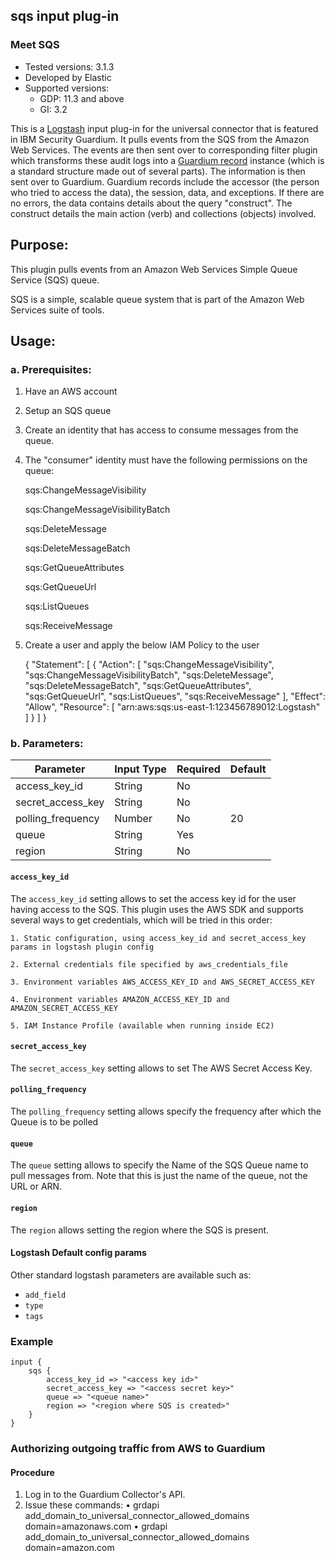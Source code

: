 ## sqs input plug-in
### Meet SQS
* Tested versions: 3.1.3
* Developed by Elastic
* Supported versions:
    * GDP: 11.3 and above
    * GI: 3.2

This is a [Logstash](https://github.com/elastic/logstash) input plug-in for the universal connector that is featured in IBM Security Guardium. It pulls events from the SQS from the Amazon Web Services. The events are then sent over to corresponding filter plugin which transforms these audit logs into a [Guardium record](https://github.com/IBM/universal-connectors/blob/main/common/src/main/java/com/ibm/guardium/universalconnector/commons/structures/Record.java)  instance (which is a standard structure made out of several parts). The information is then sent over to Guardium. Guardium records include the accessor (the person who tried to access the data), the session, data, and exceptions. If there are no errors, the data contains details about the query "construct". The construct details the main action (verb) and collections (objects) involved.


## Purpose:

This plugin pulls events from an Amazon Web Services Simple Queue Service (SQS) queue.

SQS is a simple, scalable queue system that is part of the Amazon Web Services suite of tools.

## Usage:

### a. Prerequisites:

1. Have an AWS account

2. Setup an SQS queue

3. Create an identity that has access to consume messages from the queue.

4. The "consumer" identity must have the following permissions on the queue:

	sqs:ChangeMessageVisibility
	
	sqs:ChangeMessageVisibilityBatch
	
	sqs:DeleteMessage
	
	sqs:DeleteMessageBatch
	
	sqs:GetQueueAttributes
	
	sqs:GetQueueUrl
	
	sqs:ListQueues
	
	sqs:ReceiveMessage

5. Create a user and apply the below IAM Policy  to the user

	{
      "Statement": [
        {
          "Action": [
            "sqs:ChangeMessageVisibility",
            "sqs:ChangeMessageVisibilityBatch",
            "sqs:DeleteMessage",
            "sqs:DeleteMessageBatch",
            "sqs:GetQueueAttributes",
            "sqs:GetQueueUrl",
            "sqs:ListQueues",
            "sqs:ReceiveMessage"
          ],
          "Effect": "Allow",
          "Resource": [
            "arn:aws:sqs:us-east-1:123456789012:Logstash"
          ]
        }
      ]
    }

### b. Parameters:
	
| Parameter | Input Type | Required | Default |
|-----------|------------|----------|---------|
| access_key_id | String  | No |  |
| secret_access_key | String  | No |  |
| polling_frequency | Number | No | 20 |
| queue | String | Yes |  |
| region | String | No |  |



#### `access_key_id`
The `access_key_id` setting allows to set the access key id for the user having access to the SQS. This plugin uses the AWS SDK and supports several ways to get credentials, which will be tried in this order:

	1. Static configuration, using access_key_id and secret_access_key params in logstash plugin config
	
	2. External credentials file specified by aws_credentials_file

	3. Environment variables AWS_ACCESS_KEY_ID and AWS_SECRET_ACCESS_KEY
	
	4. Environment variables AMAZON_ACCESS_KEY_ID and AMAZON_SECRET_ACCESS_KEY

	5. IAM Instance Profile (available when running inside EC2)

#### `secret_access_key`
The `secret_access_key` setting allows to set The AWS Secret Access Key.

#### `polling_frequency`
The `polling_frequency` setting allows specify the frequency after which the Queue is to be polled

#### `queue`
The `queue` setting allows to specify the Name of the SQS Queue name to pull messages from. Note that this is just the name of the queue, not the URL or ARN.

#### `region`
The `region` allows setting the region where the SQS is present.


#### Logstash Default config params
Other standard logstash parameters are available such as:
* `add_field`
* `type`
* `tags`

### Example

	input {
		sqs {
			access_key_id => "<access key id>"
			secret_access_key => "<access secret key>"
			queue => "<queue name>"
			region => "<region where SQS is created>"
		}
	}

### Authorizing outgoing traffic from AWS to Guardium

#### Procedure
1. Log in to the Guardium Collector's API.
2. Issue these commands:
		• grdapi add_domain_to_universal_connector_allowed_domains domain=amazonaws.com
		• grdapi add_domain_to_universal_connector_allowed_domains domain=amazon.com